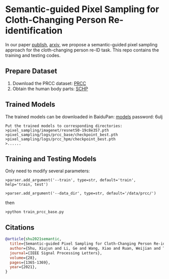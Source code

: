 # Semantic-guided Pixel Sampling for Cloth-Changing Person Re-identification

In our paper [publish](https://ieeexplore.ieee.org/abstract/document/9463711/), [arxiv](https://arxiv.org/abs/2107.11522), we propose a semantic-guided pixel sampling approach for the cloth-changing person re-ID task.  This repo contains the training and testing codes.

## Prepare Dataset
1. Download the PRCC dataset:  [PRCC](http://isee-ai.cn/~yangqize/clothing.html)
2. Obtain the human body parts: [SCHP](https://github.com/PeikeLi/Self-Correction-Human-Parsing)


## Trained Models
The trained models can be downloaded in BaiduPan: [models](https://pan.baidu.com/s/1JOOJp_NPbsU19DdBr7ze9g) password: 6ulj
```
Put the trained models to corresponding directories:
>pixel_sampling/imagenet/resnet50-19c8e357.pth
>pixel_sampling/logs/prcc_base/checkpoint_best.pth
>pixel_sampling/logs/prcc_hpm/checkpoint_best.pth
>...... 
 ```
 
 ## Training and Testing Models
 Only need to modify several parameters:
 ```
 >parser.add_argument('--train', type=str, default='train', help='train, test')
 
 >parser.add_argument('--data_dir', type=str, default='/data/prcc/')
```
then
```
>python train_prcc_base.py
```

## Citations
```bibtex
@article{shu2021semantic,
  title={Semantic-guided Pixel Sampling for Cloth-Changing Person Re-identification},
  author={Shu, Xiujun and Li, Ge and Wang, Xiao and Ruan, Weijian and Tian, Qi},
  journal={IEEE Signal Processing Letters},
  volume={28},
  pages={1365-1369},
  year={2021}, 
}
```


